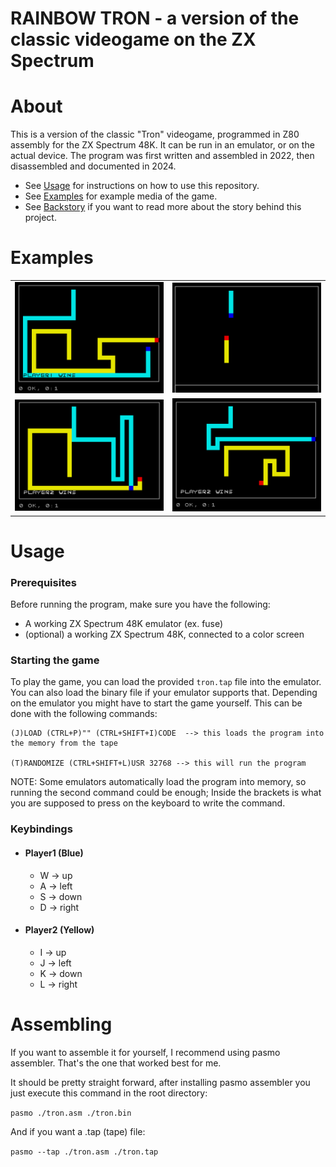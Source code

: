 # RAINBOW TRON - a version of the classic videogame on the ZX Spectrum

# About

This is a version of the classic "Tron" videogame, programmed in Z80 assembly for the ZX Spectrum 48K. It can be run in an emulator, or on the actual device.
The program was first written and assembled in 2022, then disassembled and documented in 2024.

- See [Usage](#usage) for instructions on how to use this repository.
- See [Examples](#examples) for example media of the game.
- See [Backstory](BACKSTORY.md) if you want to read more about the story behind this project.

# Examples

<table>
    <tbody>
        <tr>
            <td align="center">
                <img src="media/p1_wins_wall.png" alt="player1_wins_wall" style="width:100%">
            </td>
            <td align="center">
                <img src="media/start.png" alt="start" style="width:100%">
            </td align="center">
        </tr>
        <tr>
            <td align="center">
                <img src="media/p2_wins.png" alt="player2_wins_cut" style="width:100%">
            </td>
            <td align="center">
                <img src="media/p2_wins_wall.png" alt="player2_wins_wall" style="width:100%">
            </td align="center">
        </tr>
    </tbody>
<table>

# Usage

### Prerequisites

Before running the program, make sure you have the following:

- A working ZX Spectrum 48K emulator (ex. fuse)
- (optional) a working ZX Spectrum 48K, connected to a color screen

### Starting the game

To play the game, you can load the provided `tron.tap` file into the emulator.
You can also load the binary file if your emulator supports that.
Depending on the emulator you might have to start the game yourself. This can be done with the following commands:

```
(J)LOAD (CTRL+P)"" (CTRL+SHIFT+I)CODE  --> this loads the program into the memory from the tape

(T)RANDOMIZE (CTRL+SHIFT+L)USR 32768 --> this will run the program
```

NOTE: Some emulators automatically load the program into memory, so running the second command could be enough; Inside the brackets is what you are supposed to press on the keyboard to write the command.

### Keybindings

- #### Player1 (Blue)
  - W -> up
  - A -> left
  - S -> down
  - D -> right
- #### Player2 (Yellow)
  - I -> up
  - J -> left
  - K -> down
  - L -> right

# Assembling

If you want to assemble it for yourself, I recommend using pasmo assembler. That's the one that worked best for me.

It should be pretty straight forward, after installing pasmo assembler you just execute this command in the root directory:

`pasmo ./tron.asm ./tron.bin`

And if you want a .tap (tape) file:

`pasmo --tap ./tron.asm ./tron.tap`
